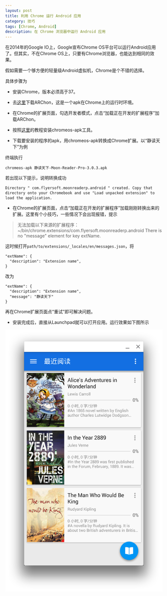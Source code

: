 ```yaml
---
layout: post
title: 利用 Chrome 运行 Android 应用
category: 技巧
tags: [Chrome, Android]
description: 在 Chrome 浏览器中运行 Android 应用
---
```


在2014年的Google IO上，Google宣布Chrome OS平台可以运行Android应用了。但其实，不在Chrome OS上，只要有Chrome浏览器，也能达到相同的效果。

假如需要一个够方便的轻量级Android虚拟机，Chrome是个不错的选择。

具体步骤为

* 安装Chrome，版本必须高于37。

* 去[这里](https://github.com/vladikoff/chromeos-apk/blob/master/archon.md)下载ARChon，这是一个apk在Chrome上的运行时环境。

* 在Chrome的扩展页面，勾选开发者模式，点击“加载正在开发的扩展程序”加载ARChon。

* 按照[这里](https://github.com/vladikoff/chromeos-apk/blob/master/README.md)的教程安装chromeos-apk工具。

* 下载要安装的程序的apk，用chromeos-apk转换成Chrome扩展。以“静读天下”为例

终端执行

    chromeos-apk 静读天下-Moon-Reader-Pro-3.0.3.apk

若出现以下提示，说明转换成功

    Directory " com.flyersoft.moonreaderp.android " created. Copy that directory onto your Chromebook and use "Load unpacked extension" to load the application.

* 在Chrome的扩展页面，点击“加载正在开发的扩展程序”加载刚刚转换出来的扩展。这里有个小技巧，一些情况下会出现报错，提示

> 无法加载以下来源的扩展程序： ~/bin/chrome.extensions/com.flyersoft.moonreaderp.android
> There is no "message" element for key extName.

这时候打开`path/to/extensions/_locales/en/messages.json`，将

    "extName": {
      "description": "Extension name",
    }

改为

    "extName": {
      "description": "Extension name",
      "message": "静读天下"
    }

再在Chrome扩展页面点“重试”即可解决问题。

* 安装完成后，直接从Launchpad就可以打开应用。运行效果如下图所示

![静读天下](/public/attachment/Snip20150117_9.png)
